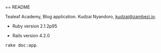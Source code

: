 == README

Tealeaf Academy, Blog application.  Kudzai Nyandoro, kudzai@zambezi.io.

* Ruby version 2.1.2p95

* Rails version 4.2.0

<tt>rake doc:app</tt>.
